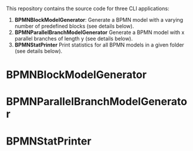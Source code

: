 This repository contains the source code for three CLI applications:
1. **BPMNBlockModelGenerator**: Generate a BPMN model with a varying number of predefined blocks (see details below).
2. **BPMNParallelBranchModelGenerator** Generate a BPMN model with x parallel branches of length y (see details below).
3. **BPMNStatPrinter** Print statistics for all BPMN models in a given folder (see details below).

# BPMNBlockModelGenerator

# BPMNParallelBranchModelGenerator

# BPMNStatPrinter
